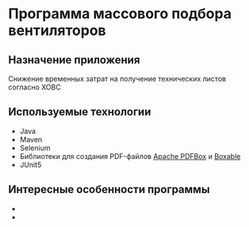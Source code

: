 # Программа массового подбора вентиляторов

## Назначение приложения

Снижение временных затрат на получение технических листов согласно ХОВС

## Используемые технологии

* Java
* Maven
* Selenium
* Библиотеки для создания PDF-файлов [Apache PDFBox](https://pdfbox.apache.org) и [Boxable](http://dhorions.github.io/boxable)
* JUnit5

## Интересные особенности программы

* 
* 
